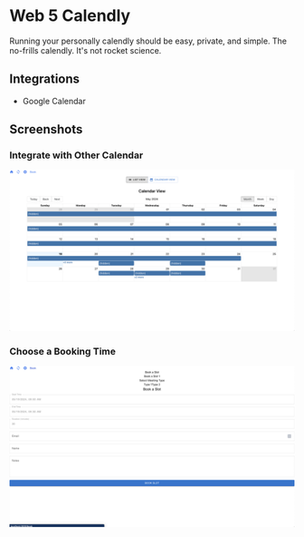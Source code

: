 # Web 5 Calendly

Running your personally calendly should be easy, private, and simple. The no-frills calendly. It's not rocket science.

## Integrations 

- Google Calendar

## Screenshots

### Integrate with Other Calendar
![Calendar](./public/calendar.png)

### Choose a Booking Time
![Book](./public/book.png)
